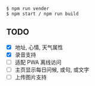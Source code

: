 ```
$ npm run vender
$ npm start / npm run build
```

## TODO
- [x] 地址, 心情, 天气属性
- [x] 录音支持
- [ ] 适配 PWA 离线访问
- [ ] 主页显示每日问候, 或句, 或文字
- [ ] 上传图片支持